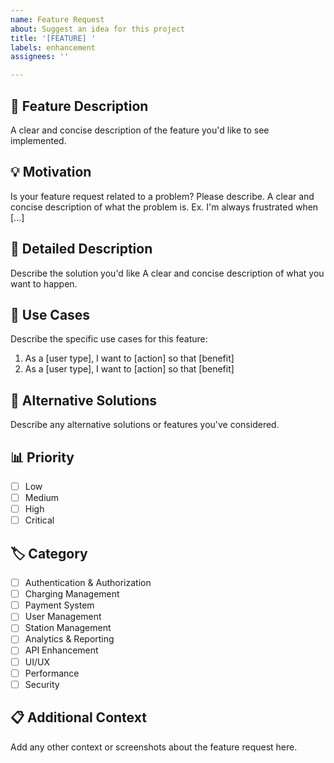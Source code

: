 ```yaml
---
name: Feature Request
about: Suggest an idea for this project
title: '[FEATURE] '
labels: enhancement
assignees: ''

---
```


## 🚀 Feature Description
A clear and concise description of the feature you'd like to see implemented.

## 💡 Motivation
Is your feature request related to a problem? Please describe.
A clear and concise description of what the problem is. Ex. I'm always frustrated when [...]

## 📝 Detailed Description
Describe the solution you'd like
A clear and concise description of what you want to happen.

## 🎯 Use Cases
Describe the specific use cases for this feature:
1. As a [user type], I want to [action] so that [benefit]
2. As a [user type], I want to [action] so that [benefit]

## 🔄 Alternative Solutions
Describe any alternative solutions or features you've considered.

## 📊 Priority
- [ ] Low
- [ ] Medium
- [ ] High
- [ ] Critical

## 🏷️ Category
- [ ] Authentication & Authorization
- [ ] Charging Management
- [ ] Payment System
- [ ] User Management
- [ ] Station Management
- [ ] Analytics & Reporting
- [ ] API Enhancement
- [ ] UI/UX
- [ ] Performance
- [ ] Security

## 📋 Additional Context
Add any other context or screenshots about the feature request here.
